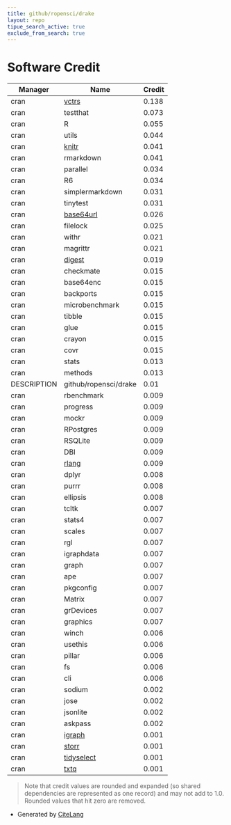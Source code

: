 ```yaml
---
title: github/ropensci/drake
layout: repo
tipue_search_active: true
exclude_from_search: true
---
```

# Software Credit

|Manager|Name|Credit|
|-------|----|------|
|cran|[vctrs](https://vctrs.r-lib.org/)|0.138|
|cran|testthat|0.073|
|cran|R|0.055|
|cran|utils|0.044|
|cran|[knitr](https://yihui.org/knitr/)|0.041|
|cran|rmarkdown|0.041|
|cran|parallel|0.034|
|cran|R6|0.034|
|cran|simplermarkdown|0.031|
|cran|tinytest|0.031|
|cran|[base64url](https://github.com/mllg/base64url)|0.026|
|cran|filelock|0.025|
|cran|withr|0.021|
|cran|magrittr|0.021|
|cran|[digest](https://github.com/eddelbuettel/digest)|0.019|
|cran|checkmate|0.015|
|cran|base64enc|0.015|
|cran|backports|0.015|
|cran|microbenchmark|0.015|
|cran|tibble|0.015|
|cran|glue|0.015|
|cran|crayon|0.015|
|cran|covr|0.015|
|cran|stats|0.013|
|cran|methods|0.013|
|DESCRIPTION|github/ropensci/drake|0.01|
|cran|rbenchmark|0.009|
|cran|progress|0.009|
|cran|mockr|0.009|
|cran|RPostgres|0.009|
|cran|RSQLite|0.009|
|cran|DBI|0.009|
|cran|[rlang](https://rlang.r-lib.org)|0.009|
|cran|dplyr|0.008|
|cran|purrr|0.008|
|cran|ellipsis|0.008|
|cran|tcltk|0.007|
|cran|stats4|0.007|
|cran|scales|0.007|
|cran|rgl|0.007|
|cran|igraphdata|0.007|
|cran|graph|0.007|
|cran|ape|0.007|
|cran|pkgconfig|0.007|
|cran|Matrix|0.007|
|cran|grDevices|0.007|
|cran|graphics|0.007|
|cran|winch|0.006|
|cran|usethis|0.006|
|cran|pillar|0.006|
|cran|fs|0.006|
|cran|cli|0.006|
|cran|sodium|0.002|
|cran|jose|0.002|
|cran|jsonlite|0.002|
|cran|askpass|0.002|
|cran|[igraph](https://igraph.org)|0.001|
|cran|[storr](https://github.com/richfitz/storr)|0.001|
|cran|[tidyselect](https://tidyselect.r-lib.org)|0.001|
|cran|[txtq](https://github.com/wlandau/txtq)|0.001|


> Note that credit values are rounded and expanded (so shared dependencies are represented as one record) and may not add to 1.0. Rounded values that hit zero are removed.


- Generated by [CiteLang](https://github.com/vsoch/citelang)
